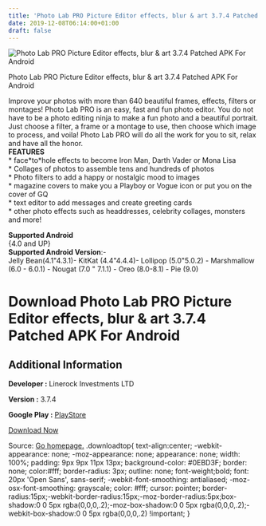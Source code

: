 ```yaml
---
title: 'Photo Lab PRO Picture Editor effects, blur & art 3.7.4 Patched APK For Android'
date: 2019-12-08T06:14:00+01:00
draft: false
---
```


![Photo Lab PRO Picture Editor effects, blur & art 3.7.4 Patched APK For Android](https://i1.wp.com/apkhome.net/wp-content/uploads/2019/11/Photo-Lab-PRO-Picture-Editor-effects-blur-art-3.7.4-Patched.png "Photo Lab PRO Picture Editor effects, blur & art 3.7.4 Patched APK For Android")

  

Photo Lab PRO Picture Editor effects, blur & art 3.7.4 Patched APK For Android

Improve your photos with more than 640 beautiful frames, effects, filters or montages! Photo Lab PRO is an easy, fast and fun photo editor. You do not have to be a photo editing ninja to make a fun photo and a beautiful portrait. Just choose a filter, a frame or a montage to use, then choose which image to process, and voila! Photo Lab PRO will do all the work for you to sit, relax and have all the honor.  
**FEATURES**  
\* face\*to\*hole effects to become Iron Man, Darth Vader or Mona Lisa  
\* Collages of photos to assemble tens and hundreds of photos  
\* Photo filters to add a happy or nostalgic mood to images  
\* magazine covers to make you a Playboy or Vogue icon or put you on the cover of GQ  
\* text editor to add messages and create greeting cards  
\* other photo effects such as headdresses, celebrity collages, monsters and more!

**Supported Android**  
{4.0 and UP}  
**Supported Android Version**:-  
Jelly Bean(4.1"4.3.1)- KitKat (4.4"4.4.4)- Lollipop (5.0"5.0.2) - Marshmallow (6.0 - 6.0.1) - Nougat (7.0 " 7.1.1) - Oreo (8.0-8.1) - Pie (9.0)

Download Photo Lab PRO Picture Editor effects, blur & art 3.7.4 Patched APK For Android
=======================================================================================

Additional Information
----------------------

**Developer :** Linerock Investments LTD

**Version :** 3.7.4

**Google Play :** [PlayStore](https://play.google.com/store/apps/details?id=com.vicman.photolabpro)

  

[Download Now](https://store4app.co/post/photo-lab-pro-picture-editor-effects-blur-amp-art-3-7-4-patched-apk-for-android_1574940877)

  
Source: [Go homepage.](https://store4app.co/post/photo-lab-pro-picture-editor-effects-blur-amp-art-3-7-4-patched-apk-for-android_1574940877) .downloadtop{ text-align:center; -webkit-appearance: none; -moz-appearance: none; appearance: none; width: 100%; padding: 9px 9px 11px 13px; background-color: #0EBD3F; border: none; color:#fff; border-radius: 3px; outline: none; font-weight;bold; font: 20px 'Open Sans', sans-serif; -webkit-font-smoothing: antialiased; -moz-osx-font-smoothing: grayscale; color: #fff; cursor: pointer; border-radius:15px;-webkit-border-radius:15px;-moz-border-radius:5px;box-shadow:0 0 5px rgba(0,0,0,.2);-moz-box-shadow:0 0 5px rgba(0,0,0,.2);-webkit-box-shadow:0 0 5px rgba(0,0,0,.2) !important; }